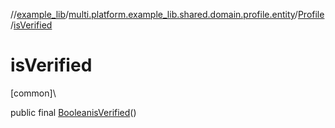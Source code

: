 //[example_lib](../../../index.md)/[multi.platform.example_lib.shared.domain.profile.entity](../index.md)/[Profile](index.md)/[isVerified](is-verified.md)

# isVerified

[common]\

public final [Boolean](https://developer.android.com/reference/kotlin/java/lang/Boolean.html)[isVerified](is-verified.md)()
